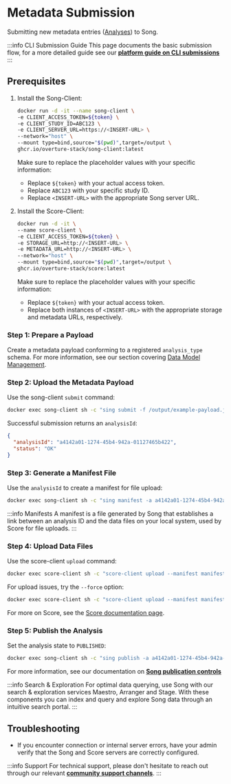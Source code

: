 # Metadata Submission

Submitting new metadata entries ([Analyses](/docs/Core-Software/song/usage/#song-terminology)) to Song.

:::info CLI Submission Guide
This page documents the basic submission flow, for a more detailed guide see our [**platform guide on CLI submissions**](/guides/user-guides/cli-submissions)
:::

## Prerequisites

1. Install the Song-Client:

   ```bash
   docker run -d -it --name song-client \
   -e CLIENT_ACCESS_TOKEN=${token} \
   -e CLIENT_STUDY_ID=ABC123 \
   -e CLIENT_SERVER_URL=https://<INSERT-URL> \
   --network="host" \
   --mount type=bind,source="$(pwd)",target=/output \
   ghcr.io/overture-stack/song-client:latest
   ```

   Make sure to replace the placeholder values with your specific information:
    - Replace `${token}` with your actual access token.
    - Replace `ABC123` with your specific study ID.
    - Replace `<INSERT-URL>` with the appropriate Song server URL.

2. Install the Score-Client:

   ```bash
   docker run -d -it \
   --name score-client \
   -e CLIENT_ACCESS_TOKEN=${token} \
   -e STORAGE_URL=http://<INSERT-URL> \
   -e METADATA_URL=http://<INSERT-URL> \
   --network="host" \
   --mount type=bind,source="$(pwd)",target=/output \
   ghcr.io/overture-stack/score:latest
   ```

    Make sure to replace the placeholder values with your specific information:
    - Replace `${token}` with your actual access token.
    - Replace both instances of `<INSERT-URL>` with the appropriate storage and metadata URLs, respectively.

### Step 1: Prepare a Payload

Create a metadata payload conforming to a registered `analysis_type` schema. For more information, see our section covering [Data Model Management](/docs/Core-Software/song/usage/data-model-management).

### Step 2: Upload the Metadata Payload

Use the song-client `submit` command:

```bash
docker exec song-client sh -c "sing submit -f /output/example-payload.json"
```

Successful submission returns an `analysisId`:

```json
{
  "analysisId": "a4142a01-1274-45b4-942a-01127465b422",
  "status": "OK"
}
```

### Step 3: Generate a Manifest File

Use the `analysisId` to create a manifest for file upload:

```bash
docker exec song-client sh -c "sing manifest -a a4142a01-1274-45b4-942a-01127465b422 -f /some/output/dir/manifest.txt -d /submitting/file/directory"
```

:::info Manifests
 A manifest is a file generated by Song that establishes a link between an analysis ID and the data files on your local system, used by Score for file uploads.
:::

### Step 4: Upload Data Files

Use the score-client `upload` command:

```bash
docker exec score-client sh -c "score-client upload --manifest manifest.txt"
```

For upload issues, try the `--force` option:

```bash
docker exec score-client sh -c "score-client upload --manifest manifest.txt --force"
```

For more on Score, see the [Score documentation page](/docs/Core-Software/score/overview).

### Step 5: Publish the Analysis

Set the analysis state to `PUBLISHED`:

```bash
docker exec song-client sh -c "sing publish -a a4142a01-1274-45b4-942a-01127465b422"
```

For more information, see our documentation on [**Song publication controls**](/docs/core-software/song/usage/publication-controls)

:::info Search & Exploration
For optimal data querying, use Song with our search & exploration services Maestro, Arranger and Stage. With these components you can index and query and explore Song data through an intuitive search portal.
:::

## Troubleshooting

- If you encounter connection or internal server errors, have your admin verify that the Song and Score servers are correctly configured.
 
:::info Support
For technical support, please don't hesitate to reach out through our relevant [**community support channels**](/community/support).
:::
